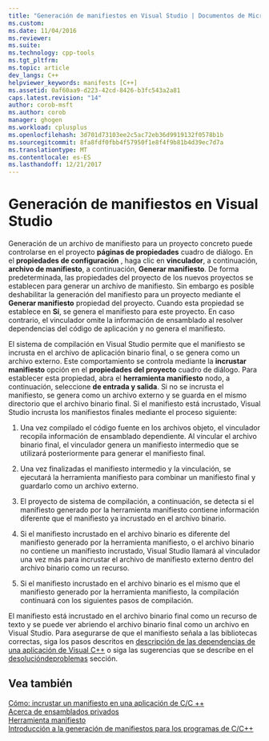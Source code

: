 ```yaml
---
title: "Generación de manifiestos en Visual Studio | Documentos de Microsoft"
ms.custom: 
ms.date: 11/04/2016
ms.reviewer: 
ms.suite: 
ms.technology: cpp-tools
ms.tgt_pltfrm: 
ms.topic: article
dev_langs: C++
helpviewer_keywords: manifests [C++]
ms.assetid: 0af60aa9-d223-42cd-8426-b3fc543a2a81
caps.latest.revision: "14"
author: corob-msft
ms.author: corob
manager: ghogen
ms.workload: cplusplus
ms.openlocfilehash: 3d701d73103ee2c5ac72eb36d9919132f0578b1b
ms.sourcegitcommit: 8fa8fdf0fbb4f57950f1e8f4f9b81b4d39ec7d7a
ms.translationtype: MT
ms.contentlocale: es-ES
ms.lasthandoff: 12/21/2017
---
```

# <a name="manifest-generation-in-visual-studio"></a>Generación de manifiestos en Visual Studio
Generación de un archivo de manifiesto para un proyecto concreto puede controlarse en el proyecto **páginas de propiedades** cuadro de diálogo. En el **propiedades de configuración** , haga clic en **vinculador**, a continuación, **archivo de manifiesto**, a continuación, **Generar manifiesto**. De forma predeterminada, las propiedades del proyecto de los nuevos proyectos se establecen para generar un archivo de manifiesto. Sin embargo es posible deshabilitar la generación del manifiesto para un proyecto mediante el **Generar manifiesto** propiedad del proyecto. Cuando esta propiedad se establece en **Sí**, se genera el manifiesto para este proyecto. En caso contrario, el vinculador omite la información de ensamblado al resolver dependencias del código de aplicación y no genera el manifiesto.  
  
 El sistema de compilación en Visual Studio permite que el manifiesto se incrusta en el archivo de aplicación binario final, o se genera como un archivo externo. Este comportamiento se controla mediante la **incrustar manifiesto** opción en el **propiedades del proyecto** cuadro de diálogo. Para establecer esta propiedad, abra el **herramienta manifiesto** nodo, a continuación, seleccione **de entrada y salida**. Si no se incrusta el manifiesto, se genera como un archivo externo y se guarda en el mismo directorio que el archivo binario final. Si el manifiesto está incrustado, Visual Studio incrusta los manifiestos finales mediante el proceso siguiente:  
  
1.  Una vez compilado el código fuente en los archivos objeto, el vinculador recopila información de ensamblado dependiente. Al vincular el archivo binario final, el vinculador genera un manifiesto intermedio que se utilizará posteriormente para generar el manifiesto final.  
  
2.  Una vez finalizadas el manifiesto intermedio y la vinculación, se ejecutará la herramienta manifiesto para combinar un manifiesto final y guardarlo como un archivo externo.  
  
3.  El proyecto de sistema de compilación, a continuación, se detecta si el manifiesto generado por la herramienta manifiesto contiene información diferente que el manifiesto ya incrustado en el archivo binario.  
  
4.  Si el manifiesto incrustado en el archivo binario es diferente del manifiesto generado por la herramienta manifiesto, o el archivo binario no contiene un manifiesto incrustado, Visual Studio llamará al vinculador una vez más para incrustar el archivo de manifiesto externo dentro del archivo binario como un recurso.  
  
5.  Si el manifiesto incrustado en el archivo binario es el mismo que el manifiesto generado por la herramienta manifiesto, la compilación continuará con los siguientes pasos de compilación.  
  
 El manifiesto está incrustado en el archivo binario final como un recurso de texto y se puede ver abriendo el archivo binario final como un archivo en Visual Studio. Para asegurarse de que el manifiesto señala a las bibliotecas correctas, siga los pasos descritos en [descripción de las dependencias de una aplicación de Visual C++](../ide/understanding-the-dependencies-of-a-visual-cpp-application.md) o siga las sugerencias que se describe en el [desolucióndeproblemas](../build/troubleshooting-c-cpp-isolated-applications-and-side-by-side-assemblies.md) sección.  
  
## <a name="see-also"></a>Vea también  
 [Cómo: incrustar un manifiesto en una aplicación de C/C ++](../build/how-to-embed-a-manifest-inside-a-c-cpp-application.md)   
 [Acerca de ensamblados privados](http://msdn.microsoft.com/library/ff951638)   
 [Herramienta manifiesto](http://msdn.microsoft.com/library/aa375649)   
 [Introducción a la generación de manifiestos para los programas de C/C++](../build/understanding-manifest-generation-for-c-cpp-programs.md)